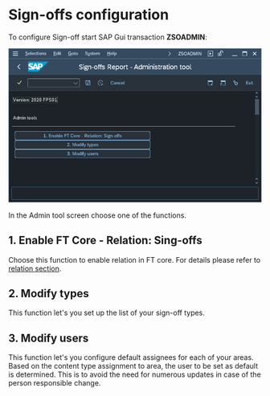 # Sign-offs configuration

To configure Sign-off start SAP Gui transaction **ZSOADMIN**:

[![](res/soadmin.png)](res/soadmin.png)

In the Admin tool screen choose one of the functions.

## 1. Enable FT Core - Relation: Sing-offs
Choose this function to enable relation in FT core. For details please refer to [relation section](../../../rel-so/FPS01/main.md).

## 2. Modify types
This function let's you set up the list of your sign-off types. 

## 3. Modify users
This function let's you configure default assignees for each of your areas. Based on the content type assignment to area, the user to be set as default is determined. This is to avoid the need for numerous updates in case of the person responsible change.
